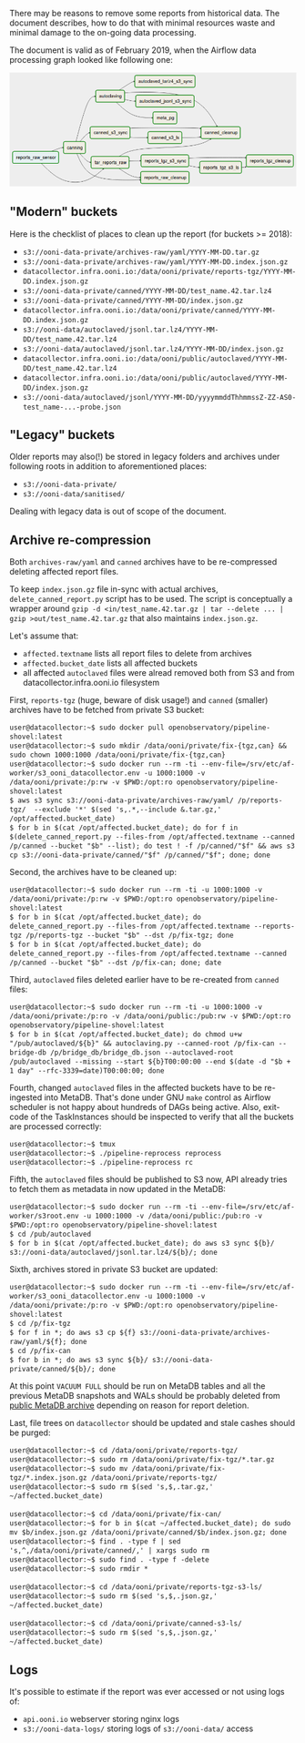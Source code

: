 There may be reasons to remove some reports from historical data.  The document
describes, how to do that with minimal resources waste and minimal damage to the
on-going data processing.

The document is valid as of February 2019, when the Airflow data processing
graph looked like following one:

![hist_canning DAG](./airflow-pipeline.png)

## "Modern" buckets

Here is the checklist of places to clean up the report (for buckets >= 2018):

- `s3://ooni-data-private/archives-raw/yaml/YYYY-MM-DD.tar.gz`
- `s3://ooni-data-private/archives-raw/yaml/YYYY-MM-DD.index.json.gz`
- `datacollector.infra.ooni.io:/data/ooni/private/reports-tgz/YYYY-MM-DD.index.json.gz`
- `s3://ooni-data-private/canned/YYYY-MM-DD/test_name.42.tar.lz4`
- `s3://ooni-data-private/canned/YYYY-MM-DD/index.json.gz`
- `datacollector.infra.ooni.io:/data/ooni/private/canned/YYYY-MM-DD.index.json.gz`
- `s3://ooni-data/autoclaved/jsonl.tar.lz4/YYYY-MM-DD/test_name.42.tar.lz4`
- `s3://ooni-data/autoclaved/jsonl.tar.lz4/YYYY-MM-DD/index.json.gz`
- `datacollector.infra.ooni.io:/data/ooni/public/autoclaved/YYYY-MM-DD/test_name.42.tar.lz4`
- `datacollector.infra.ooni.io:/data/ooni/public/autoclaved/YYYY-MM-DD/index.json.gz`
- `s3://ooni-data/autoclaved/jsonl/YYYY-MM-DD/yyyymmddThhmmssZ-ZZ-AS0-test_name-...-probe.json`

## "Legacy" buckets

Older reports may also(!) be stored in legacy folders and archives under following roots
in addition to aforementioned places:
- `s3://ooni-data-private/`
- `s3://ooni-data/sanitised/`

Dealing with legacy data is out of scope of the document.

## Archive re-compression

Both `archives-raw/yaml` and `canned` archives have to be re-compressed deleting
affected report files.

To keep `index.json.gz` file in-sync with actual archives, `delete_canned_report.py`
script has to be used. The script is conceptually a wrapper around
`gzip -d <in/test_name.42.tar.gz | tar --delete ... | gzip >out/test_name.42.tar.gz`
that also maintains `index.json.gz`.

Let's assume that:
- `affected.textname` lists all report files to delete from archives
- `affected.bucket_date` lists all affected buckets
- all affected `autoclaved` files were alread removed both from S3 and from datacollector.infra.ooni.io filesystem

First, `reports-tgz` (huge, beware of disk usage!) and `canned` (smaller) archives have to be fetched from private S3 bucket:

```
user@datacollector:~$ sudo docker pull openobservatory/pipeline-shovel:latest
user@datacollector:~$ sudo mkdir /data/ooni/private/fix-{tgz,can} && sudo chown 1000:1000 /data/ooni/private/fix-{tgz,can}
user@datacollector:~$ sudo docker run --rm -ti --env-file=/srv/etc/af-worker/s3_ooni_datacollector.env -u 1000:1000 -v /data/ooni/private:/p:rw -v $PWD:/opt:ro openobservatory/pipeline-shovel:latest
$ aws s3 sync s3://ooni-data-private/archives-raw/yaml/ /p/reports-tgz/  --exclude '*' $(sed 's,.*,--include &.tar.gz,' /opt/affected.bucket_date)
$ for b in $(cat /opt/affected.bucket_date); do for f in $(delete_canned_report.py --files-from /opt/affected.textname --canned /p/canned --bucket "$b" --list); do test ! -f /p/canned/"$f" && aws s3 cp s3://ooni-data-private/canned/"$f" /p/canned/"$f"; done; done
```

Second, the archives have to be cleaned up:

```
user@datacollector:~$ sudo docker run --rm -ti -u 1000:1000 -v /data/ooni/private:/p:rw -v $PWD:/opt:ro openobservatory/pipeline-shovel:latest
$ for b in $(cat /opt/affected.bucket_date); do delete_canned_report.py --files-from /opt/affected.textname --reports-tgz /p/reports-tgz --bucket "$b" --dst /p/fix-tgz; done
$ for b in $(cat /opt/affected.bucket_date); do delete_canned_report.py --files-from /opt/affected.textname --canned /p/canned --bucket "$b" --dst /p/fix-can; done; date
```

Third, `autoclaved` files deleted earlier have to be re-created from `canned` files:

```
user@datacollector:~$ sudo docker run --rm -ti -u 1000:1000 -v /data/ooni/private:/p:ro -v /data/ooni/public:/pub:rw -v $PWD:/opt:ro openobservatory/pipeline-shovel:latest
$ for b in $(cat /opt/affected.bucket_date); do chmod u+w "/pub/autoclaved/${b}" && autoclaving.py --canned-root /p/fix-can --bridge-db /p/bridge_db/bridge_db.json --autoclaved-root /pub/autoclaved --missing --start ${b}T00:00:00 --end $(date -d "$b + 1 day" --rfc-3339=date)T00:00:00; done
```

Fourth, changed `autoclaved` files in the affected buckets have to be re-ingested into MetaDB. That's done under GNU `make` control as Airflow scheduler is not happy about hundreds of DAGs being active. Also, exit-code of the TaskInstances should be inspected to verify that all the buckets are processed correctly:

```
user@datacollector:~$ tmux
user@datacollector:~$ ./pipeline-reprocess reprocess
user@datacollector:~$ ./pipeline-reprocess rc
```

Fifth, the `autoclaved` files should be published to S3 now, API already tries to fetch them as metadata in now updated in the MetaDB:

```
user@datacollector:~$ sudo docker run --rm -ti --env-file=/srv/etc/af-worker/s3root.env -u 1000:1000 -v /data/ooni/public:/pub:ro -v $PWD:/opt:ro openobservatory/pipeline-shovel:latest
$ cd /pub/autoclaved
$ for b in $(cat /opt/affected.bucket_date); do aws s3 sync ${b}/ s3://ooni-data/autoclaved/jsonl.tar.lz4/${b}/; done
```

Sixth, archives stored in private S3 bucket are updated:

```
user@datacollector:~$ sudo docker run --rm -ti --env-file=/srv/etc/af-worker/s3_ooni_datacollector.env -u 1000:1000 -v /data/ooni/private:/p:ro -v $PWD:/opt:ro openobservatory/pipeline-shovel:latest
$ cd /p/fix-tgz
$ for f in *; do aws s3 cp ${f} s3://ooni-data-private/archives-raw/yaml/${f}; done
$ cd /p/fix-can
$ for b in *; do aws s3 sync ${b}/ s3://ooni-data-private/canned/${b}/; done
```

At this point `VACUUM FULL` should be run on MetaDB tables and
all the previous MetaDB snapshots and WALs should be probably deleted from
[public MetaDB archive](https://github.com/ooni/sysadmin/issues/272)
depending on reason for report deletion.

Last, file trees on `datacollector` should be updated and stale cashes should be purged:

```
user@datacollector:~$ cd /data/ooni/private/reports-tgz/
user@datacollector:~$ sudo rm /data/ooni/private/fix-tgz/*.tar.gz
user@datacollector:~$ sudo mv /data/ooni/private/fix-tgz/*.index.json.gz /data/ooni/private/reports-tgz/
user@datacollector:~$ sudo rm $(sed 's,$,.tar.gz,' ~/affected.bucket_date)

user@datacollector:~$ cd /data/ooni/private/fix-can/
user@datacollector:~$ for b in $(cat ~/affected.bucket_date); do sudo mv $b/index.json.gz /data/ooni/private/canned/$b/index.json.gz; done
user@datacollector:~$ find . -type f | sed 's,^,/data/ooni/private/canned/,' | xargs sudo rm
user@datacollector:~$ sudo find . -type f -delete
user@datacollector:~$ sudo rmdir *

user@datacollector:~$ cd /data/ooni/private/reports-tgz-s3-ls/
user@datacollector:~$ sudo rm $(sed 's,$,.json.gz,' ~/affected.bucket_date)

user@datacollector:~$ cd /data/ooni/private/canned-s3-ls/
user@datacollector:~$ sudo rm $(sed 's,$,.json.gz,' ~/affected.bucket_date)
```

## Logs

It's possible to estimate if the report was ever accessed or not using logs of:
- `api.ooni.io` webserver storing nginx logs
- `s3://ooni-data-logs/` storing logs of `s3://ooni-data/` access
